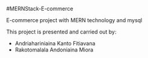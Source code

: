 #MERNStack-E-commerce

E-commerce project  with MERN technology and mysql

This project is presented and carried out by:
- Andriahariniaina Kanto Fitiavana
- Rakotomalala Andoniaina Miora
